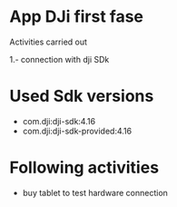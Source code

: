 # App DJi first fase

Activities carried out

1.- connection with dji SDk


# Used Sdk versions
* com.dji:dji-sdk:4.16
* com.dji:dji-sdk-provided:4.16



# Following activities
* buy tablet to test hardware connection

